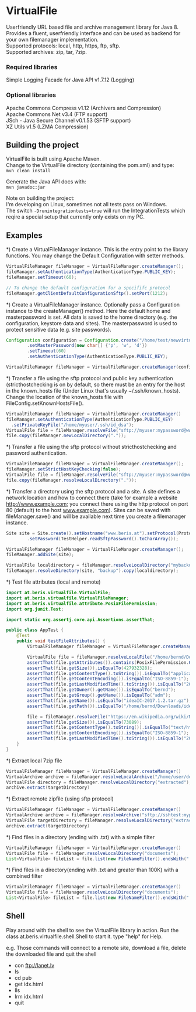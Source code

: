 # VirtualFile
Userfriendly URL based file and archive management library for Java 8.<br/>
Provides a fluent, userfriendly interface and can be used as backend for your own filemanager implementation.<br/>
Supported protocols: local, http, https, ftp, sftp.<br/>
Supported archives: zip, tar, 7zip.<br/>
### Required libraries ###
Simple Logging Facade for Java API v1.7.12 (Logging)<br/>

### Optional libraries ###
Apache Commons Compress v1.12 (Archivers and Compression)<br/>
Apache Commons Net v3.4 (FTP support)<br/>
JSch - Java Secure Channel v0.1.53 (SFTP support)<br/>
XZ Utils v1.5 (LZMA Compression)<br/>

## Building the project ##
VirtualFile is built using Apache Maven.<br/>
Change to the VirtualFile directory (containing the pom.xml) and type:<br/>
```mvn clean install```<br/>

Generate the Java API docs with:<br/>
```mvn javadoc:jar```<br/>

Note on building the project:<br/>
I'm developing on Linux, sometimes not all tests pass on Windows.<br/>
The switch ```-Drunintegrationtests=true``` will run the IntegrationTests which reqire a special setup that currently only exists on my PC.

## Examples ##

*) Create a VirtualFileManager instance. This is the entry point to the library functions. You may change the Default Configuration with setter methods.
```java
VirtualFileManager fileManager = VirtualFileManager.createManager();
fileManager.setAuthenticationType(AuthenticationType.PUBLIC_KEY);
fileManager.setTimeout(60);

// To change the default configuration for a specififc protocol
fileManager.getClientDefaultConfigurationSftp().setPort(1212);
```

*) Create a VirtualFileManager instance. Optionally pass a Configuration instance to the createManager() method. Here the default home and masterpassword is set. All data is saved to the home directory (e.g. the configuration, keystore data and sites). The masterpassword is used to protect sensitive data (e.g. site passwords).
```java
Configuration configuration = Configuration.create("/home/test/newvirtualfilehome")
        .setMasterPassword(new char[] {'p', 'w', 'd'})
        .setTimeout(60)
        .setAuthenticationType(AuthenticationType.PUBLIC_KEY);

VirtualFileManager fileManager = VirtualFileManager.createManager(configuration);
```

*) Transfer a file using the sftp protocol and public key authentication (stricthostchecking is on by default, so there must be an entry for the host in the known_hosts file (Under Linux that's usually ~/.ssh/known_hosts). Change the location of the known_hosts file with FileConfig.setKnownHostsFile().
```java
VirtualFileManager fileManager = VirtualFileManager.createManager()
fileManager.setAuthenticationType(AuthenticationType.PUBLIC_KEY)
  .setPrivateKeyFile("/home/myuser/.ssh/id_dsa");
VirtualFile file = fileManager.resolveFile("sftp://myuser:mypassword@www.example.com:22/home/myuser/mydocuments.zip");
file.copy(fileManager.newLocalDirectory("."));
```

*) Transfer a file using the sftp protocol without stricthostchecking and password authentication.
```java
VirtualFileManager fileManager = VirtualFileManager.createManager();
fileManager.setStrictHostKeyChecking(false);
VirtualFile file = fileManager.resolveFile("sftp://myuser:mypassword@www.example.com:22/home/myuser/mydocuments.zip");
file.copy(fileManager.resolveLocalDirectory("."));
```

*) Transfer a directory using the sftp protocol and a site. A site defines a network location and how to connect there (take for example a website http://www.example.com; you connect there using the http protocol on port 80 (default) to the host www.example.com). Sites can be saved with fileManager.save() and will be available next time you create a filemanager instance.
```java
Site site = Site.create().setHostname("www.beris.at").setProtocol(Protocol.SFTP).setUsername("sshtest")
        .setPassword(TestHelper.readSftpPassword().toCharArray());

VirtualFileManager fileManager = VirtualFileManager.createManager();
fileManager.addSite(site);

VirtualFile localdirectory = fileManager.resolveLocalDirectory("mybackup");
fileManager.resolveDirectory(site, "backup").copy(localdirectory);
```

*) Test file attributes (local and remote)
```java
import at.beris.virtualfile.VirtualFile;
import at.beris.virtualfile.VirtualFileManager;
import at.beris.virtualfile.attribute.PosixFilePermission;
import org.junit.Test;

import static org.assertj.core.api.Assertions.assertThat;

public class AppTest {
    @Test
    public void testFileAttributes() {
        VirtualFileManager fileManager = VirtualFileManager.createManager();

        VirtualFile file = fileManager.resolveLocalFile("/home/bernd/Downloads/ideaIC-2017.1.2.tar.gz");
        assertThat(file.getAttributes()).contains(PosixFilePermission.OWNER_READ, PosixFilePermission.OWNER_WRITE, PosixFilePermission.OTHERS_READ);
        assertThat(file.getSize()).isEqualTo(427932328);
        assertThat(file.getContentType().toString()).isEqualTo("application/gzip");
        assertThat(file.getContentEncoding()).isEqualTo("ISO-8859-1");
        assertThat(file.getLastModifiedTime().toString()).isEqualTo("2017-05-30T16:49:54Z");
        assertThat(file.getOwner().getName()).isEqualTo("bernd");
        assertThat(file.getGroup().getName()).isEqualTo("adm");
        assertThat(file.getName()).isEqualTo("ideaIC-2017.1.2.tar.gz");
        assertThat(file.getPath()).isEqualTo("/home/bernd/Downloads/ideaIC-2017.1.2.tar.gz");

        file = fileManager.resolveFile("https://en.wikipedia.org/wiki/Main_Page");
        assertThat(file.getSize()).isEqualTo(73089);
        assertThat(file.getContentType().toString()).isEqualTo("text/html");
        assertThat(file.getContentEncoding()).isEqualTo("ISO-8859-1");
        assertThat(file.getLastModifiedTime().toString()).isEqualTo("2017-05-30T16:46:43Z");
    }
}
```

*) Extract local 7zip file
```java
VirtualFileManager fileManager = VirtualFileManager.createManager()
VirtualArchive archive = fileManager.resolveLocalArchive("/home/user/downloads/coolstuff.7z");
VirtualFile directory = fileManager.resolveLocalDirectory("extracted");
archive.extract(targetDirectory)
```

*) Extract remote zipfile (using sftp protocol)
```java
VirtualFileManager fileManager = VirtualFileManager.createManager()
VirtualArchive archive = fileManager.resolveArchive("sftp://sshtest:mypwd@www.exmaple.com:22/home/sshtest/mytestapp.zip")
VirtualFile targetDirectory = fileManager.resolveLocalDirectory("extracted");
archive.extract(targetDirectory)
```

*) Find files in a directory (ending with .txt) with a simple filter
```java
VirtualFileManager fileManager = VirtualFileManager.createManager()
VirtualFile file = fileManager.resolveLocalDirectory("documents");
List<VirtualFile> fileList = file.list(new FileNameFilter().endsWith(".txt"));
```

*) Find files in a directory(ending with .txt and greater than 100K) with a combined filter
```java
VirtualFileManager fileManager = VirtualFileManager.createManager()
VirtualFile file = fileManager.resolveLocalDirectory("documents");
List<VirtualFile> fileList = file.list(new FileNameFilter().endsWith(".txt").and(new FileSizeFilter().greaterThan(100*1024L)));
```

## Shell ##

Play around with the shell to see the VirtualFile library in action.
Run the class at.beris.virtualfile.shell.Shell to start it. type "help" for Help.

e.g. Those commands will connect to a remote site, download a file, delete the downloaded file and quit the shell

* con ftp://lanet.lv
* ls
* cd pub
* get idx.html
* lls
* lrm idx.html
* quit
